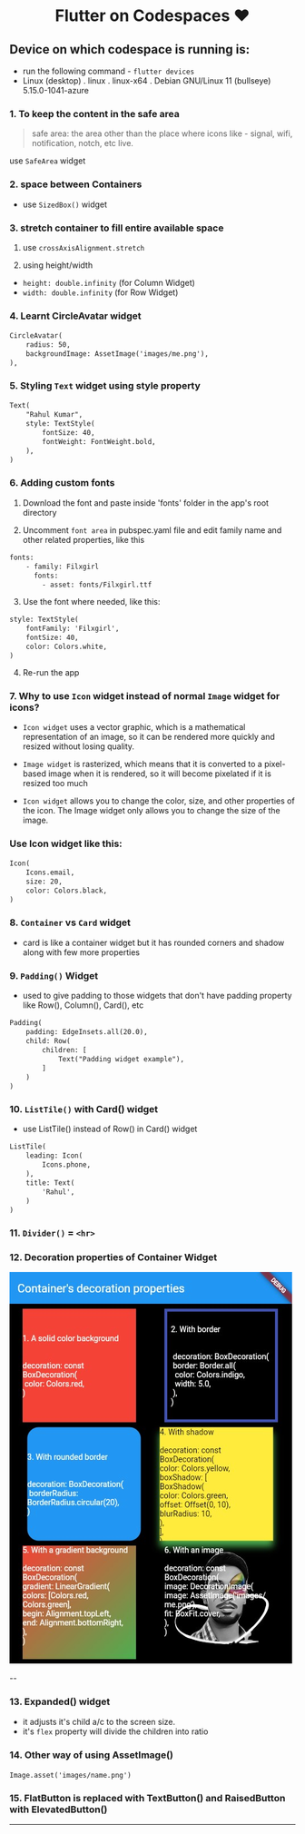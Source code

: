 <h1 align=center>Flutter on Codespaces ❤</h1>

## Device on which codespace is running is:
- run the following command - `flutter devices`
- Linux (desktop) . linux . linux-x64 . Debian GNU/Linux 11 (bullseye) 5.15.0-1041-azure

### 1. To keep the content in the safe area
> safe area: the area other than the place where icons like - signal, wifi, notification, notch, etc live.

use `SafeArea` widget

### 2. space between Containers 
- use `SizedBox()` widget

### 3. stretch container to fill entire available space

1. use `crossAxisAlignment.stretch`

2. using height/width 
- `height: double.infinity` (for Column Widget)
- `width: double.infinity` (for Row Widget)


### 4. Learnt CircleAvatar widget
```
CircleAvatar(
    radius: 50,
    backgroundImage: AssetImage('images/me.png'),
),
```

### 5. Styling ```Text``` widget using style property
```
Text(
    "Rahul Kumar",
    style: TextStyle(
        fontSize: 40,
        fontWeight: FontWeight.bold,
    ),
)
```
### 6. Adding custom fonts

1. Download the font and paste inside 'fonts' folder in the app's root directory

2. Uncomment `font area` in pubspec.yaml file and edit family name and other related properties, like this
```
fonts:
    - family: Filxgirl
      fonts:
        - asset: fonts/Filxgirl.ttf
```
3. Use the font where needed, like this:
```
style: TextStyle(
    fontFamily: 'Filxgirl',
    fontSize: 40,
    color: Colors.white,
)
```

4. Re-run the app

### 7. Why to use `Icon` widget instead of normal `Image` widget for icons?

- `Icon widget` uses a vector graphic, which is a mathematical representation of an image, so it can be rendered more quickly and resized without losing quality. 

- `Image widget` is rasterized, which means that it is converted to a pixel-based image when it is rendered, so it will become pixelated if it is resized too much

- `Icon widget` allows you to change the color, size, and other properties of the icon. The Image widget only allows you to change the size of the image.

### Use Icon widget like this:
```
Icon(
    Icons.email,
    size: 20,
    color: Colors.black,
)
```
### 8. `Container` vs `Card` widget

- card is like a container widget but it has rounded corners and shadow along with few more properties  

### 9. `Padding()` Widget

- used to give padding to those widgets that don't have padding property like Row(), Column(), Card(), etc
```
Padding(
    padding: EdgeInsets.all(20.0),
    child: Row(
        children: [
            Text("Padding widget example"),
        ]
    )
)
```

### 10. `ListTile()` with Card() widget

- use ListTile() instead of Row() in Card() widget

```
ListTile(
    leading: Icon(
        Icons.phone,
    ),
    title: Text(
        'Rahul',
    )
)
```

### 11. `Divider()` = `<hr>`

### 12. Decoration properties of Container Widget

<img alt="decoration image" src="https://github.com/Rahullkumr/Flutter-Prac/blob/main/images/decoration.jpg"></img>

--
### 13. Expanded() widget
- it adjusts it's child a/c to the screen size.
- it's `flex` property will divide the children into ratio

### 14. Other way of using AssetImage()
`Image.asset('images/name.png')`


### 15. FlatButton is replaced with TextButton() and RaisedButton with ElevatedButton()

---
